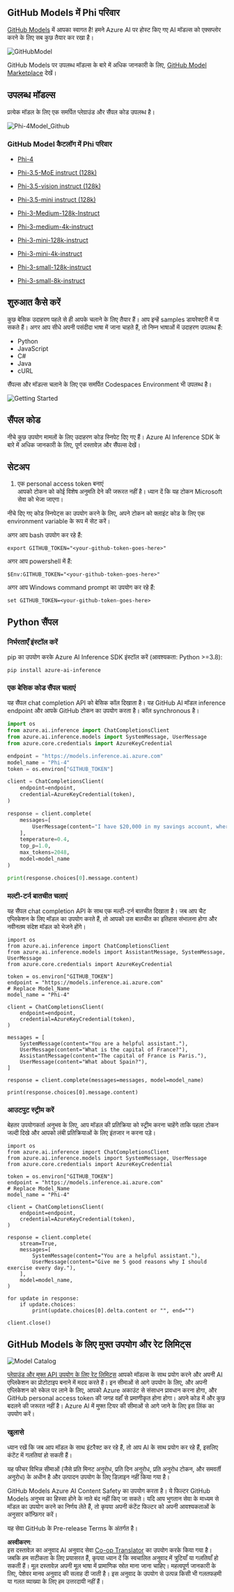 <!--
CO_OP_TRANSLATOR_METADATA:
{
  "original_hash": "fb67a08b9fc911a10ed58081fadef416",
  "translation_date": "2025-05-08T06:28:14+00:00",
  "source_file": "md/01.Introduction/02/02.GitHubModel.md",
  "language_code": "hi"
}
-->
## GitHub Models में Phi परिवार

[GitHub Models](https://github.com/marketplace/models) में आपका स्वागत है! हमने Azure AI पर होस्ट किए गए AI मॉडल्स को एक्सप्लोर करने के लिए सब कुछ तैयार कर रखा है।

![GitHubModel](../../../../../translated_images/GitHub_ModelCatalog.aa43c51c36454747ca1cc1ffa799db02cc66b4fb7e8495311701adb072442df8.hi.png)

GitHub Models पर उपलब्ध मॉडल्स के बारे में अधिक जानकारी के लिए, [GitHub Model Marketplace](https://github.com/marketplace/models) देखें।

## उपलब्ध मॉडल्स

प्रत्येक मॉडल के लिए एक समर्पित प्लेग्राउंड और सैंपल कोड उपलब्ध है।

![Phi-4Model_Github](../../../../../translated_images/GitHub_ModelPlay.cf6a9f1106e048535478f17ed0078551c3959884e4083eb62a895bb089dd831c.hi.png)

### GitHub Model कैटलॉग में Phi परिवार

- [Phi-4](https://github.com/marketplace/models/azureml/Phi-4)

- [Phi-3.5-MoE instruct (128k)](https://github.com/marketplace/models/azureml/Phi-3-5-MoE-instruct)

- [Phi-3.5-vision instruct (128k)](https://github.com/marketplace/models/azureml/Phi-3-5-vision-instruct)

- [Phi-3.5-mini instruct (128k)](https://github.com/marketplace/models/azureml/Phi-3-5-mini-instruct)

- [Phi-3-Medium-128k-Instruct](https://github.com/marketplace/models/azureml/Phi-3-medium-128k-instruct)

- [Phi-3-medium-4k-instruct](https://github.com/marketplace/models/azureml/Phi-3-medium-4k-instruct)

- [Phi-3-mini-128k-instruct](https://github.com/marketplace/models/azureml/Phi-3-mini-128k-instruct)

- [Phi-3-mini-4k-instruct](https://github.com/marketplace/models/azureml/Phi-3-mini-4k-instruct)

- [Phi-3-small-128k-instruct](https://github.com/marketplace/models/azureml/Phi-3-small-128k-instruct)

- [Phi-3-small-8k-instruct](https://github.com/marketplace/models/azureml/Phi-3-small-8k-instruct)

## शुरुआत कैसे करें

कुछ बेसिक उदाहरण पहले से ही आपके चलाने के लिए तैयार हैं। आप इन्हें samples डायरेक्टरी में पा सकते हैं। अगर आप सीधे अपनी पसंदीदा भाषा में जाना चाहते हैं, तो निम्न भाषाओं में उदाहरण उपलब्ध हैं:

- Python  
- JavaScript  
- C#  
- Java  
- cURL  

सैंपल्स और मॉडल्स चलाने के लिए एक समर्पित Codespaces Environment भी उपलब्ध है।

![Getting Started](../../../../../translated_images/GitHub_ModelGetStarted.150220a802da6fb67944ad93c1a4c7b8a9811e43d77879a149ecf54c02928c6b.hi.png)

## सैंपल कोड

नीचे कुछ उपयोग मामलों के लिए उदाहरण कोड स्निपेट दिए गए हैं। Azure AI Inference SDK के बारे में अधिक जानकारी के लिए, पूर्ण दस्तावेज़ और सैंपल्स देखें।

## सेटअप

1. एक personal access token बनाएं  
आपको टोकन को कोई विशेष अनुमति देने की जरूरत नहीं है। ध्यान दें कि यह टोकन Microsoft सेवा को भेजा जाएगा।

नीचे दिए गए कोड स्निपेट्स का उपयोग करने के लिए, अपने टोकन को क्लाइंट कोड के लिए एक environment variable के रूप में सेट करें।

अगर आप bash उपयोग कर रहे हैं:  
```
export GITHUB_TOKEN="<your-github-token-goes-here>"
```  
अगर आप powershell में हैं:  

```
$Env:GITHUB_TOKEN="<your-github-token-goes-here>"
```  

अगर आप Windows command prompt का उपयोग कर रहे हैं:  

```
set GITHUB_TOKEN=<your-github-token-goes-here>
```  

## Python सैंपल

### निर्भरताएँ इंस्टॉल करें  
pip का उपयोग करके Azure AI Inference SDK इंस्टॉल करें (आवश्यकता: Python >=3.8):

```
pip install azure-ai-inference
```  
### एक बेसिक कोड सैंपल चलाएं

यह सैंपल chat completion API को बेसिक कॉल दिखाता है। यह GitHub AI मॉडल inference endpoint और आपके GitHub टोकन का उपयोग करता है। कॉल synchronous है।

```python
import os
from azure.ai.inference import ChatCompletionsClient
from azure.ai.inference.models import SystemMessage, UserMessage
from azure.core.credentials import AzureKeyCredential

endpoint = "https://models.inference.ai.azure.com"
model_name = "Phi-4"
token = os.environ["GITHUB_TOKEN"]

client = ChatCompletionsClient(
    endpoint=endpoint,
    credential=AzureKeyCredential(token),
)

response = client.complete(
    messages=[
        UserMessage(content="I have $20,000 in my savings account, where I receive a 4% profit per year and payments twice a year. Can you please tell me how long it will take for me to become a millionaire? Also, can you please explain the math step by step as if you were explaining it to an uneducated person?"),
    ],
    temperature=0.4,
    top_p=1.0,
    max_tokens=2048,
    model=model_name
)

print(response.choices[0].message.content)
```  

### मल्टी-टर्न बातचीत चलाएं

यह सैंपल chat completion API के साथ एक मल्टी-टर्न बातचीत दिखाता है। जब आप चैट एप्लिकेशन के लिए मॉडल का उपयोग करते हैं, तो आपको उस बातचीत का इतिहास संभालना होगा और नवीनतम संदेश मॉडल को भेजने होंगे।

```
import os
from azure.ai.inference import ChatCompletionsClient
from azure.ai.inference.models import AssistantMessage, SystemMessage, UserMessage
from azure.core.credentials import AzureKeyCredential

token = os.environ["GITHUB_TOKEN"]
endpoint = "https://models.inference.ai.azure.com"
# Replace Model_Name
model_name = "Phi-4"

client = ChatCompletionsClient(
    endpoint=endpoint,
    credential=AzureKeyCredential(token),
)

messages = [
    SystemMessage(content="You are a helpful assistant."),
    UserMessage(content="What is the capital of France?"),
    AssistantMessage(content="The capital of France is Paris."),
    UserMessage(content="What about Spain?"),
]

response = client.complete(messages=messages, model=model_name)

print(response.choices[0].message.content)
```  

### आउटपुट स्ट्रीम करें

बेहतर उपयोगकर्ता अनुभव के लिए, आप मॉडल की प्रतिक्रिया को स्ट्रीम करना चाहेंगे ताकि पहला टोकन जल्दी दिखे और आपको लंबी प्रतिक्रियाओं के लिए इंतजार न करना पड़े।

```
import os
from azure.ai.inference import ChatCompletionsClient
from azure.ai.inference.models import SystemMessage, UserMessage
from azure.core.credentials import AzureKeyCredential

token = os.environ["GITHUB_TOKEN"]
endpoint = "https://models.inference.ai.azure.com"
# Replace Model_Name
model_name = "Phi-4"

client = ChatCompletionsClient(
    endpoint=endpoint,
    credential=AzureKeyCredential(token),
)

response = client.complete(
    stream=True,
    messages=[
        SystemMessage(content="You are a helpful assistant."),
        UserMessage(content="Give me 5 good reasons why I should exercise every day."),
    ],
    model=model_name,
)

for update in response:
    if update.choices:
        print(update.choices[0].delta.content or "", end="")

client.close()
```  

## GitHub Models के लिए मुफ्त उपयोग और रेट लिमिट्स

![Model Catalog](../../../../../translated_images/GitHub_Model.ca6c125cb3117d0ea7c2e204b066ee4619858d28e7b1a419c262443c5e9a2d5b.hi.png)

[प्लेग्राउंड और मुफ्त API उपयोग के लिए रेट लिमिट्स](https://docs.github.com/en/github-models/prototyping-with-ai-models#rate-limits) आपको मॉडल्स के साथ प्रयोग करने और अपनी AI एप्लिकेशन का प्रोटोटाइप बनाने में मदद करते हैं। इन सीमाओं से आगे उपयोग के लिए, और अपनी एप्लिकेशन को स्केल पर लाने के लिए, आपको Azure अकाउंट से संसाधन प्रावधान करना होगा, और GitHub personal access token की जगह वहाँ से प्रमाणीकृत होना होगा। अपने कोड में और कुछ बदलने की जरूरत नहीं है। Azure AI में मुफ्त टियर की सीमाओं से आगे जाने के लिए इस लिंक का उपयोग करें।

### खुलासे

ध्यान रखें कि जब आप मॉडल के साथ इंटरैक्ट कर रहे हैं, तो आप AI के साथ प्रयोग कर रहे हैं, इसलिए कंटेंट में गलतियां हो सकती हैं।

यह फीचर विभिन्न सीमाओं (जैसे प्रति मिनट अनुरोध, प्रति दिन अनुरोध, प्रति अनुरोध टोकन, और समवर्ती अनुरोध) के अधीन है और उत्पादन उपयोग के लिए डिज़ाइन नहीं किया गया है।

GitHub Models Azure AI Content Safety का उपयोग करता है। ये फिल्टर GitHub Models अनुभव का हिस्सा होने के नाते बंद नहीं किए जा सकते। यदि आप भुगतान सेवा के माध्यम से मॉडल का उपयोग करने का निर्णय लेते हैं, तो कृपया अपनी कंटेंट फिल्टर को अपनी आवश्यकताओं के अनुसार कॉन्फ़िगर करें।

यह सेवा GitHub के Pre-release Terms के अंतर्गत है।

**अस्वीकरण**:  
इस दस्तावेज़ का अनुवाद AI अनुवाद सेवा [Co-op Translator](https://github.com/Azure/co-op-translator) का उपयोग करके किया गया है। जबकि हम सटीकता के लिए प्रयासरत हैं, कृपया ध्यान दें कि स्वचालित अनुवाद में त्रुटियाँ या गलतियाँ हो सकती हैं। मूल दस्तावेज़ अपनी मूल भाषा में प्रामाणिक स्रोत माना जाना चाहिए। महत्वपूर्ण जानकारी के लिए, पेशेवर मानव अनुवाद की सलाह दी जाती है। इस अनुवाद के उपयोग से उत्पन्न किसी भी गलतफहमी या गलत व्याख्या के लिए हम उत्तरदायी नहीं हैं।